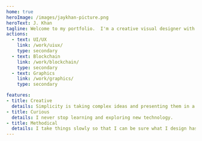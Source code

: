 ```yaml
---
home: true
heroImage: /images/jaykhan-picture.png
heroText: J. Khan
tagline: Welcome to my portfolio.  I'm a creative visual designer with a passion for web3. I've split up my work projects into the following categories...
actions:
  - text: UI/UX
    link: /work/uiux/
    type: secondary
  - text: Blockchain
    link: /work/blockchain/
    type: secondary
  - text: Graphics
    link: /work/graphics/
    type: secondary

features:
- title: Creative
  details: Simplicity is taking complex ideas and presenting them in a way that is easy to use.
- title: Curious
  details: I never stop learning and exploring new technology.
- title: Methodical
  details: I take things slowly so that I can be sure what I design has meaning and utility. 
---
```

